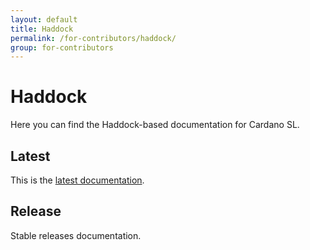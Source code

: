 ```yaml
---
layout: default
title: Haddock
permalink: /for-contributors/haddock/
group: for-contributors
---
```

[//]: # (Reviewed at e1d0f9fb37a3f1378341716916f0321fb55698df)

# Haddock

Here you can find the Haddock-based documentation for Cardano SL.

## Latest

This is the [latest documentation](/haddock/latest/index.html).

## Release

Stable releases documentation.
